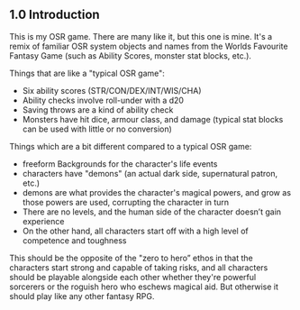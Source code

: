 ## 1.0 Introduction

This is my OSR game. There are many like it, but this one is mine. It's a remix of familiar OSR system objects and names from the Worlds Favourite Fantasy Game (such as Ability Scores, monster stat blocks, etc.).

Things that are like a "typical OSR game":

* Six ability scores (STR/CON/DEX/INT/WIS/CHA)
* Ability checks involve roll-under with a d20
* Saving throws are a kind of ability check
* Monsters have hit dice, armour class, and damage (typical stat blocks can be used with little or no conversion)

Things which are a bit different compared to a typical OSR game:

* freeform Backgrounds for the character's life events
* characters have "demons" (an actual dark side, supernatural patron, etc.)
* demons are what provides the character's magical powers, and grow as those powers are used, corrupting the character in turn
* There are no levels, and the human side of the character doesn’t gain experience
* On the other hand, all characters start off with a high level of competence and toughness

This should be the opposite of the "zero to hero” ethos in that the characters start strong and capable of taking risks, and all characters should be playable alongside each other whether they're powerful sorcerers or the roguish hero who eschews magical aid. But otherwise it should play like any other fantasy RPG.
